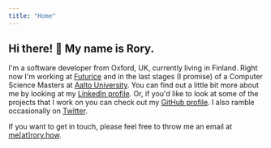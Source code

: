 ```yaml
---
title: "Home"
---
```


## Hi there! 👋 My name is Rory.

I'm a software developer from Oxford, UK, currently living in Finland. Right now I'm working at [Futurice](https://www.futurice.com) and in the last stages (I promise) of a Computer Science Masters at [Aalto University](https://aalto.fi). You can find out a little bit more about me by looking at my [LinkedIn profile](https://www.linkedin.com/in/roryhow/). Or, if you'd like to look at some of the projects that I work on you can check out my [GitHub profile](https://github.com/roryhow). I also ramble occasionally on [Twitter](https://twitter.com/roryhow).

If you want to get in touch, please feel free to throw me an email at [me[at]rory.how](mailto:me@rory.how).

